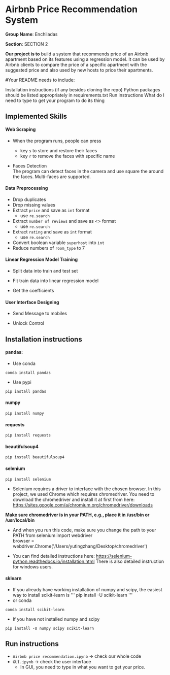 # Airbnb Price Recommendation System

<b>Group Name</b>: Enchiladas

<b>Section</b>: SECTION 2

<b>Our project is to</b> build a system that recommends price of an Airbnb apartment based on its features using a regression model. It can be used by Airbnb clients to compare the price of 
a specific apartment with the suggested price and also used by new hosts to price their apartments.

#Your README needs to include:

Installation instructions (if any besides cloning the repo)
Python packages should be listed appropriately in requirements.txt
Run instructions
What do I need to type to get your program to do its thing


## Implemented Skills
#### Web Scraping
*  
  When the program runs, people can press
  * key `s` to store and restore their faces
  * key `r` to remove the faces with specific name   
  
* Faces Detection  
  The program can detect faces in the camera and use
  square the around the faces. Multi-faces are supported.
 

#### Data Preprocessing
* Drop duplicates
* Drop missing values
* Extract `price` and save as `int` format
  - use `re.search`
* Extract `number of reviews` and save as <> format
  -  use `re.search`
* Extract `rating` and save as `int` format
  - use `re.search`
* Convert boolean variable `superhost` into `int`
* Reduce numbers of `room_type` to 7

#### Linear Regression Model Training
* Split data into train and test set
  
* Fit train data into linear regression model

* Get the coefficients
  

#### User Interface Designing
* Send Message to mobiles  
  
* Unlock Control  
  

## Installation instructions
#### pandas: 
* Use conda
```
conda install pandas
```

* Use pypi
```
pip install pandas
```

#### numpy
```
pip install numpy
```

#### requests
```
pip install requests
```

#### beautifulsoup4
```
pip install beautifulsoup4
```

#### selenium
```
pip install selenium
```
  * Selenium requires a driver to interface with the chosen browser. In this project, we used Chrome which requires chromedriver. You need to download the chromedriver and install it at first from here: https://sites.google.com/a/chromium.org/chromedriver/downloads 

  <b>Make sure chromedriver is in your PATH, e.g., place it in /usr/bin or /usr/local/bin</b>

  * And when you run this code, make sure you change the path to your PATH
from selenium import webdriver  
browser = webdriver.Chrome('/Users/yutingzhang/Desktop/chromedriver')

  * You can find detailed instructions here: https://selenium-python.readthedocs.io/installation.html
There is also detailed instruction for windows users.

#### sklearn
  * If you already have working installation of numpy and scipy, the easiest way to install scikit-learn is
'''
pip install -U scikit-learn
'''
  * or conda
```
conda install scikit-learn
```

* If you have not installed numpy and scipy
```
pip install -U numpy scipy scikit-learn
```

## Run instructions
* `Airbnb price recommendation.ipynb` -> check our whole code
* `GUI.ipynb` -> check the user interface
  * In GUI, you need to type in what you want to get your price.

